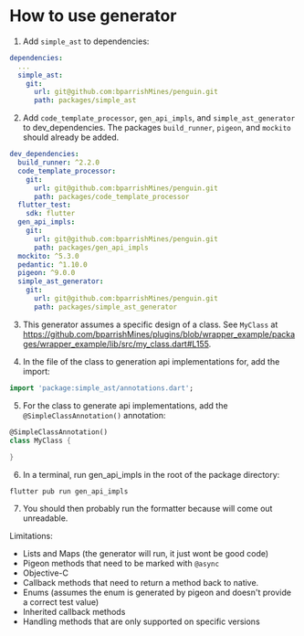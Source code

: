 # How to use generator

1. Add `simple_ast` to dependencies:

```yaml
dependencies:
  ...
  simple_ast:
    git:
      url: git@github.com:bparrishMines/penguin.git
      path: packages/simple_ast
```

2. Add `code_template_processor`, `gen_api_impls`, and `simple_ast_generator` to dev_dependencies.
The packages `build_runner`, `pigeon`, and `mockito` should already be added.

```yaml
dev_dependencies:
  build_runner: ^2.2.0
  code_template_processor:
    git:
      url: git@github.com:bparrishMines/penguin.git
      path: packages/code_template_processor
  flutter_test:
    sdk: flutter
  gen_api_impls:
    git:
      url: git@github.com:bparrishMines/penguin.git
      path: packages/gen_api_impls
  mockito: ^5.3.0
  pedantic: ^1.10.0
  pigeon: ^9.0.0
  simple_ast_generator:
    git:
      url: git@github.com:bparrishMines/penguin.git
      path: packages/simple_ast_generator
```

3. This generator assumes a specific design of a class. See `MyClass` at https://github.com/bparrishMines/plugins/blob/wrapper_example/packages/wrapper_example/lib/src/my_class.dart#L155.

4. In the file of the class to generation api implementations for, add the import:

```dart
import 'package:simple_ast/annotations.dart';
```

5. For the class to generate api implementations, add the `@SimpleClassAnnotation()` annotation:

```dart
@SimpleClassAnnotation()
class MyClass {
  
}
```

6. In a terminal, run gen_api_impls in the root of the package directory:

```
flutter pub run gen_api_impls
```

7. You should then probably run the formatter because will come out unreadable.

Limitations:
* Lists and Maps (the generator will run, it just wont be good code)
* Pigeon methods that need to be marked with `@async`
* Objective-C
* Callback methods that need to return a method back to native.
* Enums (assumes the enum is generated by pigeon and doesn't provide a correct test value)
* Inherited callback methods
* Handling methods that are only supported on specific versions
